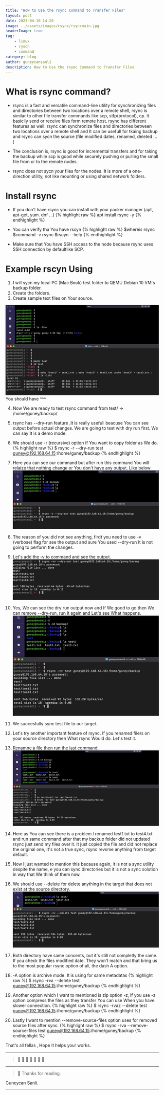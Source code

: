 ```yaml
---
title: "How to Use the rsync Command to Transfer Files"
layout: post
date: 2023-04-10 14:20
image: ../assets/images/rsync/rsyncmain.jpg
headerImage: true
tag:
    - linux
    - ryscn
    - command
category: blog
author: guneycansanli
description: How to Use the rsync Command to Transfer Files
---
```


# What is rsync command?

- rsync is a fast and versatile command-line utility for synchronizing files and directories between two locations over a remote shell, rsync is similar to other file transfer commands like scp, stfp(protocol), cp. It basiclly send or receive files form remote host. rsync has different features as well. rsync can synchronize files and directories between two locations over a remote shell and It can be usefull for tkaing backup and rsync can sycn the source (file modified dates, renamed, deleted ... )

- The conclusion is, rsync is good for incremental transfers and for taking the backup while scp is good while securely pushing or pulling the small file from or to the remote nodes.

- rsync does not sycn your files for the nodes. It is more of a one-direction utility, not like mounting or using shared network folders.


# Install rsync

- If you don't have rsync you can install with your packer manager (apt, apt-get, yum. dnf ...)
{% highlight raw %}
apt install rsync -y 
{% endhighlight %}
- You can verify tha You have rscyn
{% highlight raw %}
   $whereis rsync
   $command -v rsync
   $rscyn --help
{% endhighlight %}

- Make sure that You have SSH access to the node because rsync uses SSH connection by defaultlike SCP.

# Example rscyn Using

1. I will sycn my local PC (Mac Book) test folder to QEMU Debian 10 VM's backup folder.
2. Create the folders.
3. Create sample text files on Your source.

  ![rsync][1]
You should have ^^^

4. Now We are ready to test rsync command from test/ -> /home/guney/backup/
5. rsync has --dry-run feature ,It is really usefull beacuse You can see output before actual changes. We are going to test with dry run first. We can say It is a demo mode.
6. We should use -r (recursive) option If You want to copy folder as We do.
{% highlight raw %}
   $ rsync -r --dry-run test guney@192.168.64.15:/home/guney/backup
{% endhighlight %}
7. Here you can see our command but after run this command You will relaize that nothing change or You don't have any output. Like below
  ![rsync1][2]

8. The reason of you did not see anything, firdt you need to use -v (verbose) flag for see the output and sure You used --dry-run It is not going to perform the changes.
9. Let's add the -v to command and see the output.
  ![rsync2][3]

10. Yes, We can see the dry run output now and If We good to go then We can remove --dry-run, run it again and Let's see What happens.
  ![rsync3][4]
11. We succesfully sync test file to our target.
12. Let's try another important feature of rsync. If you renamed file/s on your source directory then What rsync Would do. Let's test it.
13. Renamne a file then run the last command.
  ![rsync4][5]
14. Here as You can see there is a problem I renamed test1.txt to test4.txt and run same command after that my backup folder did not updated rsync just send my files over it. It just copied the file and did not replace the original one, It's not a true sync, rsync revome anything from target default.
15. Now I just wanted to mention this because again, It is not a sync utility despite the name, e you can sync directories but it is not a sync solution in way that We think of them now.
16. We should use --delete for delete anything in the target that does not exist at the source directory.
  ![rsync6][6]
17. Both directory have same concents, but it's still not completly the same. If you check the files modified date. They won't match and that bring us to the most popular rsync option of all, the dash A option.
18. -A option is archive mode. It is using for same metadatas
{% highlight raw %}
   $ rsync -rva --delete test guney@192.168.64.15:/home/guney/backup
{% endhighlight %}

19. Another option which I want to mentioned is zip option -z, If you use -z option compress the files as they transfer You can use When you have slower connection.
{% highlight raw %}
   $ rsync -rvaz --delete test guney@192.168.64.15:/home/guney/backup
{% endhighlight %}

20. Lastly I want to mention --remove-source-files option uses for removed source files after sync.
{% highlight raw %}
   $ rsync -rva --remove-source-files test guney@192.168.64.15:/home/guney/backup
{% endhighlight %}

That's all fellas , Hope It helps your works.

---


> :metal: :metal: :metal: :metal: :metal: :metal: :metal:

---

> :memo: Thanks for reading.

Guneycan Sanli.

---

[1]: ../assets/images/rsync/rsync1.jpg
[2]: ../assets/images/rsync/rsync2.jpg
[3]: ../assets/images/rsync/rsync3.jpg
[4]: ../assets/images/rsync/rsync4.jpg
[5]: ../assets/images/rsync/rsync5.jpg
[6]: ../assets/images/rsync/rsync6.jpg
